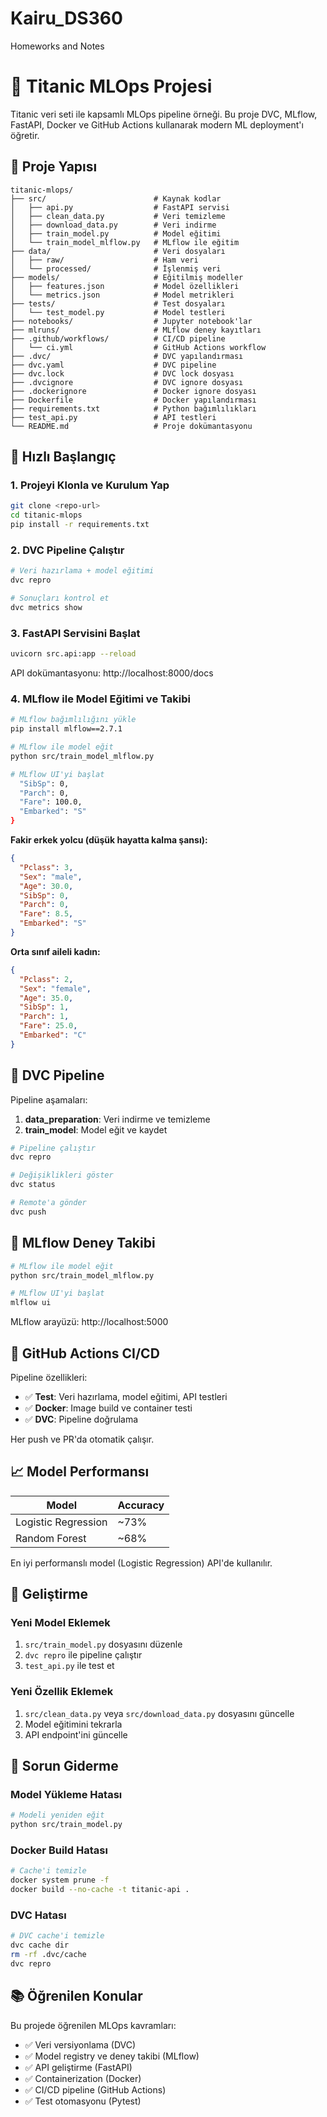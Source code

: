 # Kairu_DS360
Homeworks and Notes
# 🚢 Titanic MLOps Projesi

Titanic veri seti ile kapsamlı MLOps pipeline örneği. Bu proje DVC, MLflow, FastAPI, Docker ve GitHub Actions kullanarak modern ML deployment'ı öğretir.

## 📁 Proje Yapısı

```
titanic-mlops/
├── src/                        # Kaynak kodlar
│   ├── api.py                  # FastAPI servisi
│   ├── clean_data.py           # Veri temizleme
│   ├── download_data.py        # Veri indirme
│   ├── train_model.py          # Model eğitimi
│   └── train_model_mlflow.py   # MLflow ile eğitim
├── data/                       # Veri dosyaları
│   ├── raw/                    # Ham veri
│   └── processed/              # İşlenmiş veri
├── models/                     # Eğitilmiş modeller
│   ├── features.json           # Model özellikleri
│   └── metrics.json            # Model metrikleri
├── tests/                      # Test dosyaları
│   └── test_model.py           # Model testleri
├── notebooks/                  # Jupyter notebook'lar
├── mlruns/                     # MLflow deney kayıtları
├── .github/workflows/          # CI/CD pipeline
│   └── ci.yml                  # GitHub Actions workflow
├── .dvc/                       # DVC yapılandırması
├── dvc.yaml                    # DVC pipeline
├── dvc.lock                    # DVC lock dosyası
├── .dvcignore                  # DVC ignore dosyası
├── .dockerignore               # Docker ignore dosyası
├── Dockerfile                  # Docker yapılandırması
├── requirements.txt            # Python bağımlılıkları
├── test_api.py                 # API testleri
└── README.md                   # Proje dokümantasyonu
```

## 🚀 Hızlı Başlangıç

### 1. Projeyi Klonla ve Kurulum Yap

```bash
git clone <repo-url>
cd titanic-mlops
pip install -r requirements.txt
```

### 2. DVC Pipeline Çalıştır

```bash
# Veri hazırlama + model eğitimi
dvc repro

# Sonuçları kontrol et
dvc metrics show
```

### 3. FastAPI Servisini Başlat

```bash
uvicorn src.api:app --reload
```

API dokümantasyonu: http://localhost:8000/docs

### 4. MLflow ile Model Eğitimi ve Takibi

```bash
# MLflow bağımlılığını yükle
pip install mlflow==2.7.1

# MLflow ile model eğit
python src/train_model_mlflow.py

# MLflow UI'yi başlat
  "SibSp": 0,
  "Parch": 0,
  "Fare": 100.0,
  "Embarked": "S"
}
```

**Fakir erkek yolcu (düşük hayatta kalma şansı):**
```json
{
  "Pclass": 3,
  "Sex": "male",
  "Age": 30.0,
  "SibSp": 0,
  "Parch": 0,
  "Fare": 8.5,
  "Embarked": "S"
}
```

**Orta sınıf aileli kadın:**
```json
{
  "Pclass": 2,
  "Sex": "female",
  "Age": 35.0,
  "SibSp": 1,
  "Parch": 1,
  "Fare": 25.0,
  "Embarked": "C"
}
```

## 🔄 DVC Pipeline

Pipeline aşamaları:

1. **data_preparation**: Veri indirme ve temizleme
2. **train_model**: Model eğit ve kaydet

```bash
# Pipeline çalıştır
dvc repro

# Değişiklikleri göster  
dvc status

# Remote'a gönder
dvc push
```

## 🧪 MLflow Deney Takibi

```bash
# MLflow ile model eğit
python src/train_model_mlflow.py

# MLflow UI'yi başlat
mlflow ui
```

MLflow arayüzü: http://localhost:5000

## 🚀 GitHub Actions CI/CD

Pipeline özellikleri:

- ✅ **Test**: Veri hazırlama, model eğitimi, API testleri
- ✅ **Docker**: Image build ve container testi  
- ✅ **DVC**: Pipeline doğrulama

Her push ve PR'da otomatik çalışır.

## 📈 Model Performansı

| Model | Accuracy | 
|-------|----------|
| Logistic Regression | ~73% |
| Random Forest | ~68% |

En iyi performanslı model (Logistic Regression) API'de kullanılır.

## 🔧 Geliştirme

### Yeni Model Eklemek

1. `src/train_model.py` dosyasını düzenle
2. `dvc repro` ile pipeline çalıştır
3. `test_api.py` ile test et

### Yeni Özellik Eklemek

1. `src/clean_data.py` veya `src/download_data.py` dosyasını güncelle
2. Model eğitimini tekrarla
3. API endpoint'ini güncelle

## 🐛 Sorun Giderme

### Model Yükleme Hatası
```bash
# Modeli yeniden eğit
python src/train_model.py
```

### Docker Build Hatası
```bash
# Cache'i temizle
docker system prune -f
docker build --no-cache -t titanic-api .
```

### DVC Hatası
```bash
# DVC cache'i temizle
dvc cache dir
rm -rf .dvc/cache
dvc repro
```

## 📚 Öğrenilen Konular

Bu projede öğrenilen MLOps kavramları:

- ✅ Veri versiyonlama (DVC)
- ✅ Model registry ve deney takibi (MLflow)  
- ✅ API geliştirme (FastAPI)
- ✅ Containerization (Docker)
- ✅ CI/CD pipeline (GitHub Actions)
- ✅ Test otomasyonu (Pytest)